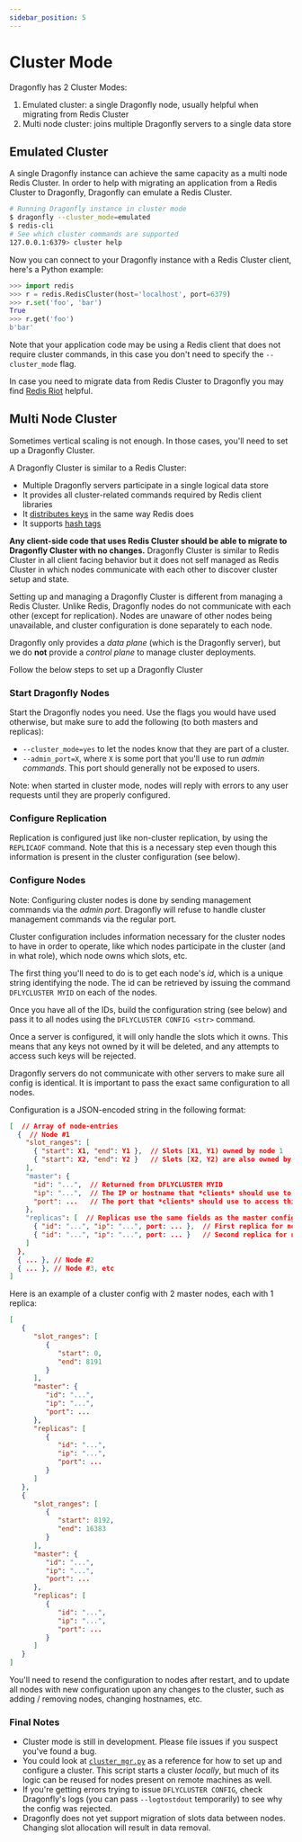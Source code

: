```yaml
---
sidebar_position: 5
---
```


# Cluster Mode

Dragonfly has 2 Cluster Modes:

1. Emulated cluster: a single Dragonfly node, usually helpful when migrating from Redis Cluster
2. Multi node cluster: joins multiple Dragonfly servers to a single data store

## Emulated Cluster

A single Dragonfly instance can achieve the same capacity as a multi node Redis Cluster.
In order to help with migrating an application from a Redis Cluster to Dragonfly, Dragonfly can
emulate a Redis Cluster.

```bash
# Running Dragonfly instance in cluster mode
$ dragonfly --cluster_mode=emulated
$ redis-cli 
# See which cluster commands are supported
127.0.0.1:6379> cluster help
```

Now you can connect to your Dragonfly instance with a Redis Cluster client, here's a Python example:
```python
>>> import redis
>>> r = redis.RedisCluster(host='localhost', port=6379)
>>> r.set('foo', 'bar')
True
>>> r.get('foo')
b'bar'
```

Note that your application code may be using a Redis client that does not require cluster commands,
in this case you don't need to specify the `--cluster_mode` flag.

In case you need to migrate data from Redis Cluster to Dragonfly you may find [Redis
Riot](https://developer.redis.com/explore/riot/) helpful.

## Multi Node Cluster

Sometimes vertical scaling is not enough. In those cases, you'll need to set up a Dragonfly Cluster.

A Dragonfly Cluster is similar to a Redis Cluster:

* Multiple Dragonfly servers participate in a single logical data store
* It provides all cluster-related commands required by Redis client libraries
* It [distributes keys](https://redis.io/docs/reference/cluster-spec/#key-distribution-model) in the
  same way Redis does
* It supports [hash tags](https://redis.io/docs/reference/cluster-spec/#hash-tags)

**Any client-side code that uses Redis Cluster should be able to migrate to Dragonfly Cluster with
no changes.** Dragonfly Cluster is similar to Redis Cluster in all client facing behavior but it
does not self managed as Redis Cluster in which nodes communicate with each other to discover
cluster setup and state.

Setting up and managing a Dragonfly Cluster is different from managing a Redis Cluster.  Unlike
Redis, Dragonfly nodes do not communicate with each other (except for replication). Nodes are
unaware of other nodes being unavailable, and cluster configuration is done separately to each node.

Dragonfly only provides a _data plane_ (which is the Dragonfly server), but we do **not** provide a
_control plane_ to manage cluster deployments.

Follow the below steps to set up a Dragonfly Cluster

### Start Dragonfly Nodes

Start the Dragonfly nodes you need. Use the flags you would have used otherwise, but make sure to
add the following (to both masters and replicas):
* `--cluster_mode=yes` to let the nodes know that they are part of a cluster.
* `--admin_port=X`, where `X` is some port that you'll use to run _admin commands_. This port should
  generally not be exposed to users.

Note: when started in cluster mode, nodes will reply with errors to any user requests until they are
properly configured.

### Configure Replication

Replication is configured just like non-cluster replication, by using the `REPLICAOF` command. Note
that this is a necessary step even though this information is present in the cluster configuration
(see below).

### Configure Nodes

Note: Configuring cluster nodes is done by sending management commands via the _admin port_.
Dragonfly will refuse to handle cluster management commands via the regular port.

Cluster configuration includes information necessary for the cluster nodes to have in order to
operate, like which nodes participate in the cluster (and in what role), which node owns which
slots, etc.

The first thing you'll need to do is to get each node's _id_, which is a unique string identifying
the node. The id can be retrieved by issuing the command `DFLYCLUSTER MYID` on each of the nodes.

Once you have all of the IDs, build the configuration string (see below) and pass it to all nodes
using the `DFLYCLUSTER CONFIG <str>` command.

Once a server is configured, it will only handle the slots which it owns. This means that any keys
not owned by it will be deleted, and any attempts to access such keys will be rejected.

Dragonfly servers do not communicate with other servers to make sure all config is identical. It is
important to pass the exact same configuration to all nodes.

Configuration is a JSON-encoded string in the following format:

```json
[  // Array of node-entries
  {  // Node #1
    "slot_ranges": [
      { "start": X1, "end": Y1 },  // Slots [X1, Y1) owned by node 1
      { "start": X2, "end": Y2 }   // Slots [X2, Y2) are also owned by node 1
    ],
    "master": {
      "id": "...",  // Returned from DFLYCLUSTER MYID
      "ip": "...",  // The IP or hostname that *clients* should use to access this node
      "port": ...   // The port that *clients* should use to access this node
    },
    "replicas": [  // Replicas use the same fields as the master config
      { "id": "...", "ip": "...", port: ... },  // First replica for node
      { "id": "...", "ip": "...", port: ... }   // Second replica for node
    ]
  },
  { ... }, // Node #2
  { ... }, // Node #3, etc
]
```

Here is an example of a cluster config with 2 master nodes, each with 1 replica:

```json
[
   {
      "slot_ranges": [
         {
            "start": 0,
            "end": 8191
         }
      ],
      "master": {
         "id": "...",
         "ip": "...",
         "port": ...
      },
      "replicas": [
         {
            "id": "...",
            "ip": "...",
            "port": ...
         }
      ]
   },
   {
      "slot_ranges": [
         {
            "start": 8192,
            "end": 16383
         }
      ],
      "master": {
         "id": "...",
         "ip": "...",
         "port": ...
      },
      "replicas": [
         {
            "id": "...",
            "ip": "...",
            "port": ...
         }
      ]
   }
]
```

You'll need to resend the configuration to nodes after restart, and to update all nodes with new
configuration upon any changes to the cluster, such as adding / removing nodes, changing hostnames,
etc.

### Final Notes

* Cluster mode is still in development. Please file issues if you suspect you've found a bug.
* You could look at
  [`cluster_mgr.py`](https://github.com/dragonflydb/dragonfly/blob/main/tools/cluster_mgr.py) as a
  reference for how to set up and configure a cluster. This script starts a cluster _locally_, but
  much of its logic can be reused for nodes present on remote machines as well.
* If you're getting errors trying to issue `DFLYCLUSTER CONFIG`, check Dragonfly's logs (you can
  pass `--logtostdout` temporarily) to see why the config was rejected.
* Dragonfly does not yet support migration of slots data between nodes. Changing slot allocation
  will result in data removal.
